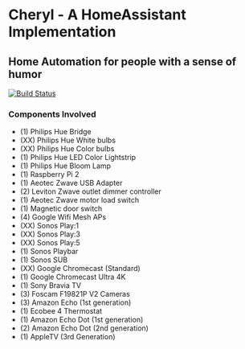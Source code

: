 # Cheryl - A HomeAssistant Implementation
## Home Automation for people with a sense of humor
[![Build Status](https://travis-ci.org/bobeckert/homeassistant.svg?branch=master)](https://travis-ci.org/bobeckert/homeassistant)

### Components Involved

* (1) Philips Hue Bridge
* (XX) Philips Hue White bulbs
* (XX) Philips Hue Color bulbs
* (1) Philips Hue LED Color Lightstrip
* (1) Philips Hue Bloom Lamp
* (1) Raspberry Pi 2
* (1) Aeotec Zwave USB Adapter
* (2) Leviton Zwave outlet dimmer controller
* (1) Aeotec Zwave motor load switch
* (1) Magnetic door switch
* (4) Google Wifi Mesh APs
* (XX) Sonos Play:1
* (XX) Sonos Play:3
* (XX) Sonos Play:5
* (1) Sonos Playbar
* (1) Sonos SUB
* (XX) Google Chromecast (Standard)
* (1) Google Chromecast Ultra 4K
* (1) Sony Bravia TV
* (3) Foscam F19821P V2 Cameras
* (3) Amazon Echo (1st generation)
* (1) Ecobee 4 Thermostat
* (1) Amazon Echo Dot (1st generation)
* (2) Amazon Echo Dot (2nd generation)
* (1) AppleTV (3rd Generation)

